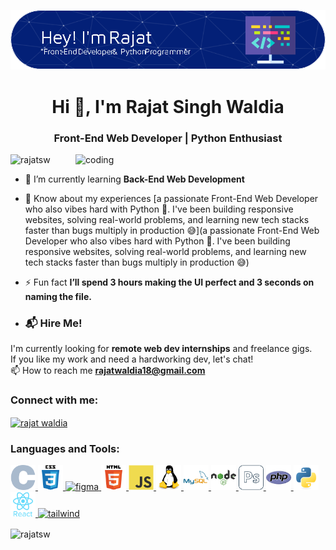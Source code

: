 ![logo](https://github.com/RajatSW/RajatSW/blob/main/github-header-image%20(1).png)
<h1 align="center">Hi 👋, I'm Rajat Singh Waldia</h1>
<h3 align="center">Front-End Web Developer | Python Enthusiast</h3>

<img align="right" alt="coding" width="400" src="https://media.giphy.com/media/v1.Y2lkPTc5MGI3NjExazl4YzJraWlzd21qcTAxeXR4bXVjdmdrazYwczB2ZWRqbm5waGdrNSZlcD12MV9naWZzX3NlYXJjaCZjdD1n/78XCFBGOlS6keY1Bil/giphy.gif">

<p align="left"> <img src="https://komarev.com/ghpvc/?username=rajatsw&label=Profile%20views&color=11cbe4&style=flat-square" alt="rajatsw" /> </p>

- 🌱 I’m currently learning **Back-End Web Development**

- 📄 Know about my experiences [a passionate Front-End Web Developer who also vibes hard with Python 🐍. I've been building responsive websites, solving real-world problems, and learning new tech stacks faster than bugs multiply in production 😅](a passionate Front-End Web Developer who also vibes hard with Python 🐍. I've been building responsive websites, solving real-world problems, and learning new tech stacks faster than bugs multiply in production 😅)

- ⚡ Fun fact **I’ll spend 3 hours making the UI perfect and 3 seconds on naming the file.**

- ### 📬 Hire Me!

I'm currently looking for **remote web dev internships** and freelance gigs.  
If you like my work and need a hardworking dev, let's chat!<br>
📫 How to reach me **rajatwaldia18@gmail.com**

<h3 align="left">Connect with me:</h3>
<p align="left">
<a href="https://linkedin.com/in/rajat waldia" target="blank"><img align="center" src="https://raw.githubusercontent.com/rahuldkjain/github-profile-readme-generator/master/src/images/icons/Social/linked-in-alt.svg" alt="rajat waldia" height="30" width="40" /></a>
</p>

<h3 align="left">Languages and Tools:</h3>
<p align="left"> <a href="https://www.cprogramming.com/" target="_blank" rel="noreferrer"> <img src="https://raw.githubusercontent.com/devicons/devicon/master/icons/c/c-original.svg" alt="c" width="40" height="40"/> </a> <a href="https://www.w3schools.com/css/" target="_blank" rel="noreferrer"> <img src="https://raw.githubusercontent.com/devicons/devicon/master/icons/css3/css3-original-wordmark.svg" alt="css3" width="40" height="40"/> </a> <a href="https://www.figma.com/" target="_blank" rel="noreferrer"> <img src="https://www.vectorlogo.zone/logos/figma/figma-icon.svg" alt="figma" width="40" height="40"/> </a> <a href="https://www.w3.org/html/" target="_blank" rel="noreferrer"> <img src="https://raw.githubusercontent.com/devicons/devicon/master/icons/html5/html5-original-wordmark.svg" alt="html5" width="40" height="40"/> </a> <a href="https://developer.mozilla.org/en-US/docs/Web/JavaScript" target="_blank" rel="noreferrer"> <img src="https://raw.githubusercontent.com/devicons/devicon/master/icons/javascript/javascript-original.svg" alt="javascript" width="40" height="40"/> </a> <a href="https://www.linux.org/" target="_blank" rel="noreferrer"> <img src="https://raw.githubusercontent.com/devicons/devicon/master/icons/linux/linux-original.svg" alt="linux" width="40" height="40"/> </a> <a href="https://www.mysql.com/" target="_blank" rel="noreferrer"> <img src="https://raw.githubusercontent.com/devicons/devicon/master/icons/mysql/mysql-original-wordmark.svg" alt="mysql" width="40" height="40"/> </a> <a href="https://nodejs.org" target="_blank" rel="noreferrer"> <img src="https://raw.githubusercontent.com/devicons/devicon/master/icons/nodejs/nodejs-original-wordmark.svg" alt="nodejs" width="40" height="40"/> </a> <a href="https://www.photoshop.com/en" target="_blank" rel="noreferrer"> <img src="https://raw.githubusercontent.com/devicons/devicon/master/icons/photoshop/photoshop-line.svg" alt="photoshop" width="40" height="40"/> </a> <a href="https://www.php.net" target="_blank" rel="noreferrer"> <img src="https://raw.githubusercontent.com/devicons/devicon/master/icons/php/php-original.svg" alt="php" width="40" height="40"/> </a> <a href="https://www.python.org" target="_blank" rel="noreferrer"> <img src="https://raw.githubusercontent.com/devicons/devicon/master/icons/python/python-original.svg" alt="python" width="40" height="40"/> </a> <a href="https://reactjs.org/" target="_blank" rel="noreferrer"> <img src="https://raw.githubusercontent.com/devicons/devicon/master/icons/react/react-original-wordmark.svg" alt="react" width="40" height="40"/> </a> <a href="https://tailwindcss.com/" target="_blank" rel="noreferrer"> <img src="https://www.vectorlogo.zone/logos/tailwindcss/tailwindcss-icon.svg" alt="tailwind" width="40" height="40"/> </a> </p>

<p><img align="center" src="https://github-readme-stats.vercel.app/api/top-langs?username=rajatsw&show_icons=true&theme=dracula&cache_seconds=1800&locale=en&layout=compact" alt="rajatsw" /></p>
